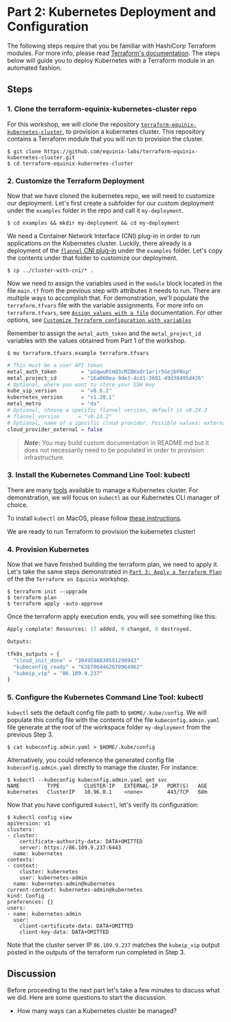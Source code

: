 <!-- See https://squidfunk.github.io/mkdocs-material/reference/ -->
# Part 2: Kubernetes Deployment and Configuration

The following steps require that you be familiar with HashiCorp Terraform modules. For more info, please read [Terraform's documentation](https://developer.hashicorp.com/terraform/tutorials/modules/module). The steps below will guide you to deploy Kubernetes with a Terraform module in an automated fashion.

## Steps

### 1. Clone the terraform-equinix-kubernetes-cluster repo

For this workshop, we will clone the repository [`terraform-equinix-kubernetes-cluster`](https://github.com/equinix-labs/terraform-equinix-kubernetes-cluster), to provision a kubernetes cluster. This repository contains a Terraform module that you will run to provision the cluster.

```shell
$ git clone https://github.com/equinix-labs/terraform-equinix-kubernetes-cluster.git
$ cd terraform-equinix-kubernetes-cluster
```

### 2. Customize the Terraform Deployment

Now that we have cloned the kubernetes repo, we will need to customize our deployment. Let's first create a subfolder for our custom deployment under the `examples` folder in the repo and call it `my-deployment`.

```shell
$ cd examples && mkdir my-deployment && cd my-deployment
```

We need a Container Network Interface (CNI) plug-in in order to run applications on the Kubernetes cluster. Luckily, there already is a deployment of the [`flannel` CNI plug-in](https://github.com/dcallao/terraform-equinix-kubernetes-cluster/tree/main/examples/cluster-with-cni) under the `examples` folder. Let's copy the contents under that folder to customize our deployment.

```shell
$ cp ../cluster-with-cni/* .
```

Now we need to assign the variables used in the `module` block located in the file `main.tf` from the previous step with attributes it needs to run. There are multiple ways to accomplish that. For demonstration, we'll populate the `terraform.tfvars` file with the variable assignments. For more info on `terraform.tfvars`, see [`Assign values with a file`](https://developer.hashicorp.com/terraform/tutorials/configuration-language/variables#assign-values-with-a-file) documentation. For other options, see [`Customize Terraform configuration with variables`](https://developer.hashicorp.com/terraform/tutorials/configuration-language/variables)

Remember to assign the `metal_auth_token` and the `metal_project_id` variables with the values obtained from Part 1 of the workshop.

```shell
$ mv terraform.tfvars.example terraform.tfvars
```

```terraform
# This must be a user API token
metal_auth_token        = "pUqwuRtmQ3cMZBKodr1arir5GejbFNsp"
metal_project_id        = "16a060ea-9de3-4cd1-3601-49d38495d426"
# Optional, where you want to store your SSH key
kube_vip_version        = "v0.6.2"
kubernetes_version      = "v1.28.1"
metal_metro             = "da"
# Optional, choose a specific flannel version, default is v0.24.2
# flannel_version      = "v0.24.2"
# Optional, name of a specific cloud provider. Possible values: external, YOUR_CLOUD_PROVIDER, "" (empty for internal cloud controller)
cloud_provider_external = false
```

> **_Note:_** You may build custom documentation in README.md but it does not necessarily need to be populated in order to provision infrastructure.

### 3. Install the Kubernetes Command Line Tool: kubectl

There are many [tools](https://kubernetes.io/docs/tasks/tools/) available to manage a Kubernetes cluster. For demonstration, we will focus on `kubectl` as our Kubernetes CLI manager of choice.

To install `kubectl` on MacOS, please follow [these instructions](https://kubernetes.io/docs/tasks/tools/install-kubectl-macos/).

We are ready to run Terraform to provision the kubernetes cluster!

### 4. Provision Kubernetes

Now that we have finished building the terraform plan, we need to apply it. Let's take the same steps demonstrated in [`Part 3: Apply a Terraform Plan`](https://equinix-labs.github.io/terraform-on-equinix-workshop/parts/apply-plan/) of the the `Terraform on Equinix` workshop.

```shell
$ terraform init --upgrade
$ terraform plan
$ terraform apply -auto-approve
```

Once the terraform apply execution ends, you will see something like this:

```terraform
Apply complete! Resources: 17 added, 0 changed, 0 destroyed.

Outputs:

tfk8s_outputs = {
  "cloud_init_done" = "3049598830591298943"
  "kubeconfig_ready" = "6387064462670964962"
  "kubeip_vip" = "86.109.9.237"
}
```

### 5. Configure the Kubernetes Command Line Tool: kubectl

`kubectl` sets the default config file path to `$HOME/.kube/config`. We will populate this config file with the contents of the file `kubeconfig.admin.yaml` file generate at the root of the workspace folder `my-deployment` from the previous Step 3.

```shell
$ cat kubeconfig.admin.yaml > $HOME/.kube/config
```

Alternatively, you could reference the generated config file `kubeconfig.admin.yaml` directly to manage the cluster. For instance:

```shell
$ kubectl --kubeconfig kubeconfig.admin.yaml get svc
NAME         TYPE        CLUSTER-IP   EXTERNAL-IP   PORT(S)   AGE
kubernetes   ClusterIP   10.96.0.1    <none>        443/TCP   68m
```

Now that you have configured `kubectl`, let's verify its configuration:

```shell
$ kubectl config view
apiVersion: v1
clusters:
- cluster:
    certificate-authority-data: DATA+OMITTED
    server: https://86.109.9.237:6443
  name: kubernetes
contexts:
- context:
    cluster: kubernetes
    user: kubernetes-admin
  name: kubernetes-admin@kubernetes
current-context: kubernetes-admin@kubernetes
kind: Config
preferences: {}
users:
- name: kubernetes-admin
  user:
    client-certificate-data: DATA+OMITTED
    client-key-data: DATA+OMITTED
```

Note that the cluster server IP `86.109.9.237` matches the `kubeip_vip` output posted in the outputs of the terraform run completed in Step 3.

## Discussion

Before proceeding to the next part let's take a few minutes to discuss what we did. Here are some questions to start the discussion.

* How many ways can a Kubernetes cluster be managed?
